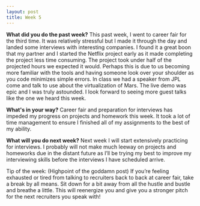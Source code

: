 ```yaml
---
layout: post
title: Week 5
---
```


<b>What did you do the past week?</b>
This past week, I went to career fair for the third time. It was relatively stressful but I made it through the day and landed some interviews with interesting companies. I found it a great boon that my partner and I started the Netflix project early as it made completing the project less time consuming. The project took under half of the projected hours we expected it would. Perhaps this is due to us becoming more familiar with the tools and having someone look over your shoulder as you code minimizes simple errors. In class we had a speaker from JPL come and talk to use about the virtualization of Mars. The live demo was epic and I was truly astounded. I look forward to seeing more guest talks like the one we heard this week.

<b>What's in your way?</b>
Career fair and preparation for interviews has impeded my progress on projects and homework this week. It took a lot of time management to ensure I finished all of my assignments to the best of my ability. 

<b>What will you do next week?</b>
Next week I will start extensively practicing for interviews. I probably will not make much leeway on projects and homeworks due in the distant future as I’ll be trying my best to improve my interviewing skills before the interviews I have scheduled arrive.

Tip of the week: (Highpoint of the goddamn post) If you’re feeling exhausted or tired from talking to recruiters back to back at career fair, take a break by all means. Sit down for a bit away from all the hustle and bustle and breathe a little. This will reenergize you and give you a stronger pitch for the next recruiters you speak with!

